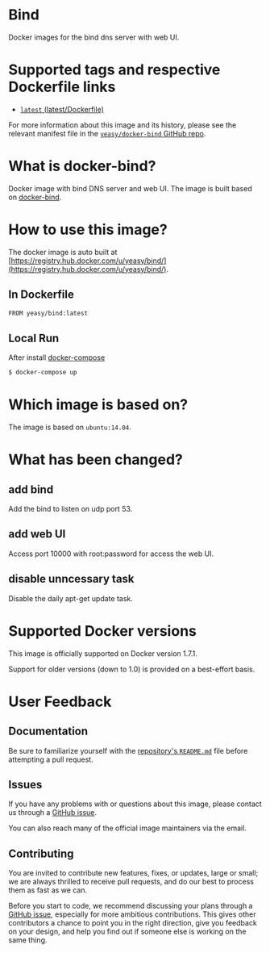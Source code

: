 Bind
===
Docker images for the bind dns server with web UI.


# Supported tags and respective Dockerfile links

* [`latest` (latest/Dockerfile)](https://github.com/yeasy/docker-bind/blob/master/Dockerfile)

For more information about this image and its history, please see the relevant manifest file in the [`yeasy/docker-bind` GitHub repo](https://github.com/yeasy/docker-bind).

# What is docker-bind?
Docker image with bind DNS server and web UI. The image is built based on [docker-bind](https://github.com/sameersbn/docker-bind).

# How to use this image?
The docker image is auto built at [https://registry.hub.docker.com/u/yeasy/bind/](https://registry.hub.docker.com/u/yeasy/bind/).


## In Dockerfile
```sh
FROM yeasy/bind:latest
```

## Local Run
After install [docker-compose](https://docs.docker.com/compose)
```sh
$ docker-compose up
```

# Which image is based on?
The image is based on `ubuntu:14.04`.

# What has been changed?

## add bind
Add the bind to listen on udp port 53.

## add web UI
Access port 10000 with root:password for access the web UI.

## disable unncessary task
Disable the daily apt-get update task.

# Supported Docker versions

This image is officially supported on Docker version 1.7.1.

Support for older versions (down to 1.0) is provided on a best-effort basis.

# User Feedback
## Documentation
Be sure to familiarize yourself with the [repository's `README.md`](https://github.com/yeasy/docker-bind/blob/master/README.md) file before attempting a pull request.

## Issues
If you have any problems with or questions about this image, please contact us through a [GitHub issue](https://github.com/yeasy/docker-bind/issues).

You can also reach many of the official image maintainers via the email.

## Contributing

You are invited to contribute new features, fixes, or updates, large or small; we are always thrilled to receive pull requests, and do our best to process them as fast as we can.

Before you start to code, we recommend discussing your plans through a [GitHub issue](https://github.com/yeasy/docker-bind/issues), especially for more ambitious contributions. This gives other contributors a chance to point you in the right direction, give you feedback on your design, and help you find out if someone else is working on the same thing.
